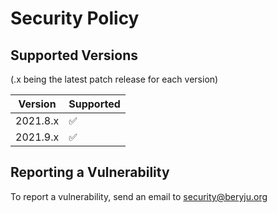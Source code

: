 # Security Policy

## Supported Versions

(.x being the latest patch release for each version)

| Version    | Supported          |
| ---------- | ------------------ |
| 2021.8.x   | :white_check_mark: |
| 2021.9.x   | :white_check_mark: |

## Reporting a Vulnerability

To report a vulnerability, send an email to [security@beryju.org](mailto:security@beryju.org)
